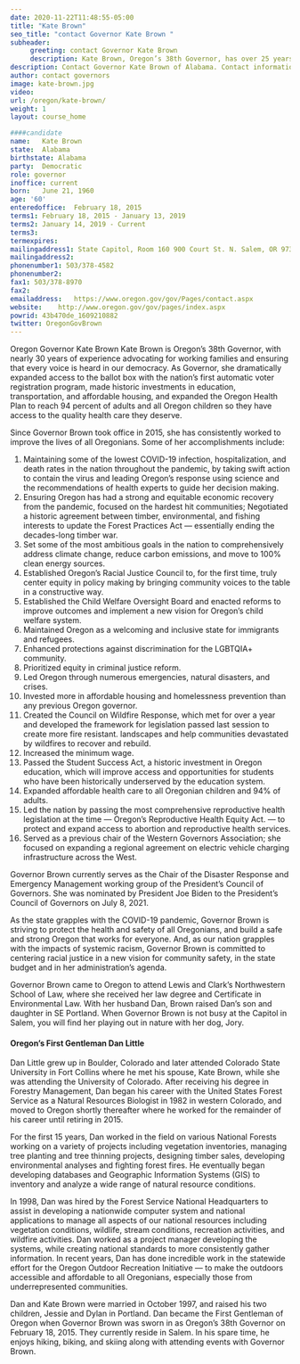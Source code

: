 ```yaml
---
date: 2020-11-22T11:48:55-05:00
title: "Kate Brown"
seo_title: "contact Governor Kate Brown "
subheader:
     greeting: contact Governor Kate Brown 
     description: Kate Brown, Oregon’s 38th Governor, has over 25 years of experience in standing up for working families and making government more accountable. Gov. Brown came to Oregon to attend Lewis and Clark’s Northwestern School of Law, where she received her law degree and Certificate in Environmental Law.  With her husband Dan, Brown raised Dan’s son and daughter, who are now grown, in Portland. In February of 2015, Gov. Brown and her husband moved into the official residence, Mahonia Hall. When Gov. Brown is not busy at the capitol in Salem, you will find her out enjoying nature throughout Oregon.
description: Contact Governor Kate Brown of Alabama. Contact information for Kate Brown includes his email address, phone number, and mailing address.
author: contact governors
image: kate-brown.jpg
video:
url: /oregon/kate-brown/
weight: 1
layout: course_home

####candidate
name:	Kate Brown
state:	Alabama
birthstate: Alabama
party:	Democratic
role: governor
inoffice: current
born:	June 21, 1960
age: '60'
enteredoffice:	February 18, 2015 
terms1: February 18, 2015 - January 13, 2019
terms2: January 14, 2019 - Current
terms3: 
termexpires:	
mailingaddress1: State Capitol, Room 160 900 Court St. N. Salem, OR 97301
mailingaddress2:		
phonenumber1: 503/378-4582
phonenumber2:	
fax1: 503/378-8970
fax2: 
emailaddress:	https://www.oregon.gov/gov/Pages/contact.aspx
website:	http://www.oregon.gov/gov/pages/index.aspx
powrid: 43b470de_1609210882
twitter: OregonGovBrown
---
```




Oregon Governor Kate Brown
Kate Brown is Oregon’s 38th Governor, with nearly 30 years of experience advocating for working families and ensuring that every voice is heard in our democracy.
As Governor, she dramatically expanded access to the ballot box with the nation’s first automatic voter registration program, made historic investments in education, transportation, and affordable housing, and expanded the Oregon Health Plan to reach 94 percent of adults and all Oregon children so they have access to the quality health care they deserve.

Since Governor Brown took office in 2015, she has consistently worked to improve the lives of all Oregonians. Some of her accomplishments include:

1. Maintaining some of the lowest COVID-19 infection, hospitalization, and death rates in the nation throughout the pandemic, by taking swift action to contain the virus and leading Oregon’s response using science and the recommendations of health experts to guide her decision making.
2. Ensuring Oregon has had a strong and equitable economic recovery from the pandemic, focused on the hardest hit communities; Negotiated a historic agreement between timber, environmental, and fishing interests to update the Forest Practices Act — essentially ending the decades-long timber war.
3. Set some of the most ambitious goals in the nation to comprehensively address climate change, reduce carbon emissions, and move to 100% clean energy sources.
4. Established Oregon’s Racial Justice Council to, for the first time, truly center equity in policy making by bringing community voices to the table in a constructive way.
5. Established the Child Welfare Oversight Board and enacted reforms to improve outcomes and implement a new vision for Oregon’s child welfare system.
6. Maintained Oregon as a welcoming and inclusive state for immigrants and refugees.
7. Enhanced protections against discrimination for the LGBTQIA+ community.
8. Prioritized equity in criminal justice reform.
9. Led Oregon through numerous emergencies, natural disasters, and crises.
10. Invested more in affordable housing and homelessness prevention than any previous Oregon governor.
11. Created the Council on Wildfire Response, which met for over a year and developed the framework for legislation passed last session to create more fire resistant. landscapes and help communities devastated by wildfires to recover and rebuild.
12. Increased the minimum wage.
13. Passed the Student Success Act, a historic investment in Oregon education, which will improve access and opportunities for students who have been historically underserved by the education system.
14. Expanded affordable health care to all Oregonian children and 94% of adults.
15. Led the nation by passing the most comprehensive reproductive health legislation at the time — Oregon’s Reproductive Health Equity Act. — to protect and expand access to abortion and reproductive health services.
16. Served as a previous chair of the Western Governors Association; she focused on expanding a regional agreement on electric vehicle charging infrastructure across the West.

Governor Brown currently serves as the Chair of the Disaster Response and Emergency Management working group of the President’s Council of Governors. She was nominated by President Joe Biden to the President’s Council of Governors on July 8, 2021.

As the state grapples with the COVID-19 pandemic, Governor Brown is striving to protect the health and safety of all Oregonians, and build a safe and strong Oregon that works for everyone. And, as our nation grapples with the impacts of systemic racism, Governor Brown is committed to centering racial justice in a new vision for community safety, in the state budget and in her administration’s agenda.

Governor Brown came to Oregon to attend Lewis and Clark’s Northwestern School of Law, where she received her law degree and Certificate in Environmental Law. With her husband Dan, Brown raised Dan’s son and daughter in SE Portland. When Governor Brown is not busy at the Capitol in Salem, you will find her playing out in nature with her dog, Jory.


#### Oregon’s First Gentleman Dan Little
Dan Little grew up in Boulder, Colorado and later attended Colorado State University in Fort Collins where he met his spouse, Kate Brown, while she was attending the University of Colorado. After receiving his degree in Forestry Management, Dan began his career with the United States Forest Service as a Natural Resources Biologist in 1982 in western Colorado, and moved to Oregon shortly thereafter where he worked for the remainder of his career until retiring in 2015.

For the first 15 years, Dan worked in the field on various National Forests working on a variety of projects including vegetation inventories, managing tree planting and tree thinning projects, designing timber sales, developing environmental analyses and fighting forest fires. He eventually began developing databases and Geographic Information Systems (GIS) to inventory and analyze a wide range of natural resource conditions.

In 1998, Dan was hired by the Forest Service National Headquarters to assist in developing a nationwide computer system and national applications to manage all aspects of our national resources including vegetation conditions, wildlife, stream conditions, recreation activities, and wildfire activities. Dan worked as a project manager developing the systems, while creating national standards to more consistently gather information. In recent years, Dan has done incredible work in the statewide effort for the Oregon Outdoor Recreation Initiative — to make the outdoors accessible and affordable to all Oregonians, especially those from underrepresented communities.

Dan and Kate Brown were married in October 1997, and raised his two children, Jessie and Dylan in Portland. Dan became the First Gentleman of Oregon when Governor Brown was sworn in as Oregon’s 38th Governor on February 18, 2015. They currently reside in Salem. In his spare time, he enjoys hiking, biking, and skiing along with attending events with Governor Brown.